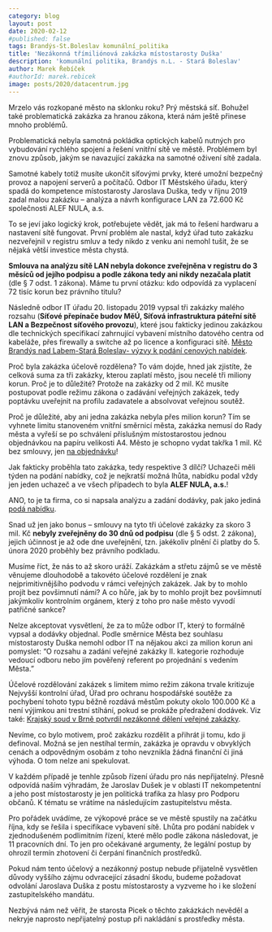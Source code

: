```yaml
---
category: blog
layout: post
date: 2020-02-12
#published: false
tags: Brandýs-St.Boleslav komunální_politika
title: 'Nezákonná třímiliónová zakázka místostarosty Duška'
description: 'komunální politika, Brandýs n.L. - Stará Boleslav'
author: Marek Řebíček
#authorId: marek.rebicek
image: posts/2020/datacentrum.jpg
---
```

Mrzelo vás rozkopané město na sklonku roku? Prý městská síť. Bohužel také problematická zakázka za hranou zákona, která nám ještě přinese mnoho problémů.

Problematická nebyla samotná pokládka optických kabelů nutných pro vybudování rychlého spojení a řešení vnitřní sítě ve městě. Problémem byl znovu způsob, jakým se navazující zakázka na samotné oživení sítě zadala. 

Samotné kabely totiž musíte ukončit síťovými prvky, které umožní bezpečný provoz a napojení serverů a počítačů. Odbor IT Městského úřadu, který spadá do kompetence místostarosty Jaroslava Duška, tedy v říjnu 2019 zadal malou zakázku – analýza a návrh konfigurace LAN za 72.600 Kč společnosti ALEF NULA, a.s.

To se jeví jako logický krok, potřebujete vědět, jak má to řešení hardwaru a nastavení sítě fungovat. První problém ale nastal, když úřad tuto zakázku nezveřejnil v registru smluv a tedy nikdo z venku ani nemohl tušit, že se nějaká větší investice města chystá. 

**Smlouva na analýzu sítě LAN nebyla dokonce zveřejněna v registru do 3 měsíců od jejího podpisu a podle zákona tedy ani nikdy nezačala platit** (dle § 7 odst. 1 zákona).  Máme tu první otázku: kdo odpovídá za vyplacení 72 tisíc korun bez právního titulu?

Následně odbor IT úřadu 20. listopadu 2019 vypsal tři zakázky malého rozsahu (**Síťové přepínače budov MěÚ, Síťová infrastruktura páteřní sítě LAN a Bezpečnost síťového provozu**), které jsou fakticky jedinou zakázkou dle technických specifikací zahrnující vybavení místního datového centra od kabeláže, přes firewally a switche až po licence a konfiguraci sítě. [Město Brandýs nad Labem-Stará Boleslav- výzvy k podání cenových nabídek](https://brandysko.cz/mesto-brandys-nad-labem-stara-boleslav/ds-2273/archiv=0).

Proč byla zakázka účelově rozdělena? To vám dojde, hned jak zjistíte, že celková suma za tři zakázky, kterou zaplatí město, jsou necelé tři miliony korun. Proč je to důležité? Protože na zakázky od 2 mil. Kč musíte postupovat podle režimu zákona o zadávání veřejných zakázek, tedy poptávku uveřejnit na profilu zadavatele a absolvovat veřejnou soutěž.

Proč je důležité, aby ani jedna zakázka nebyla přes milion korun? Tím se vyhnete limitu stanoveném vnitřní směrnicí města, zakázka nemusí do Rady města a vyřeší se po schválení příslušným místostarostou jednou objednávkou na papíru velikosti A4. Město je schopno vydat takřka 1 mil. Kč bez smlouvy, jen [na objednávku](https://smlouvy.gov.cz/smlouva/soubor/15059372/Objednavka.pdf)!

Jak fakticky proběhla tato zakázka, tedy respektive 3 dílčí? Uchazeči měli týden na podání nabídky, což je nejkratší možná lhůta, nabídku podal vždy jen jeden uchazeč a ve všech případech to byla **ALEF NULA, a.s.**! 

ANO, to je ta firma, co si napsala analýzu a zadání dodávky, pak jako jediná [podá nabídku](https://www.hlidacstatu.cz/HledatSmlouvy?Q=icoPlatce%3A00240079+AND+icoPrijemce%3A61858579).

Snad už jen jako bonus – smlouvy na tyto tři účelové zakázky za skoro 3 mil. Kč **nebyly zveřejněny do 30 dnů od podpisu** (dle § 5 odst. 2 zákona), jejich účinnost je až ode dne uveřejnění, tzn. jakékoliv plnění či platby do 5. února 2020 proběhly bez právního podkladu.   

Musíme říct, že nás to až skoro uráží. Zakázkám a střetu zájmů se ve městě  věnujeme dlouhodobě a takovéto účelové rozdělení je znak nejprimitivnějšího podvodu v rámci veřejných zakázek. Jak by to mohlo projít bez povšimnutí námi? A co hůře, jak by to mohlo projít bez povšimnutí jakýmkoliv kontrolním orgánem, který z toho pro naše město vyvodí patřičné sankce?

Nelze akceptovat  vysvětlení, že za to může odbor IT, který to formálně vypsal a dodávky objednal. Podle směrnice Města bez souhlasu místostarosty Duška nemohl odbor IT na nějakou akci za milion korun ani pomyslet: “O rozsahu a zadání veřejné zakázky II. kategorie rozhoduje vedoucí odboru nebo jím pověřený referent po projednání s vedením Města.”

Účelové rozdělování zakázek s limitem mimo režim zákona trvale kritizuje Nejvyšší kontrolní úřad, Úřad pro ochranu hospodářské soutěže za pochybení tohoto typu běžně rozdává městům pokuty okolo 100.000 Kč a není výjimkou ani trestní stíhání, pokud se prokáže předražení dodávek. Viz také: [Krajský soud v Brně potvrdil nezákonné dělení veřejné zakázky](https://ekonomickydenik.cz/krajsky-soud-brne-potvrdil-nezakonne-deleni-verejne-zakazky/).

Nevíme, co bylo motivem, proč zakázku rozdělit a přihrát ji tomu, kdo ji definoval. Možná se jen nestíhal termín, zakázka je opravdu v obvyklých cenách a odpovědným osobám z toho nevznikla žádná finanční či jiná výhoda. O tom nelze ani spekulovat. 

V každém případě je tenhle způsob řízení úřadu  pro nás nepřijatelný. Přesně odpovídá naším výhradám, že Jaroslav Dušek je v oblasti IT nekompetentní a jeho post místostarosty je jen politická trafika za hlasy pro Podporu občanů.  K tématu se vrátíme na následujícím zastupitelstvu města. 

Pro pořádek uvádíme, ze výkopové práce se ve městě spustily na začátku října, kdy se řešila i specifikace vybavení sítě. Lhůta pro podání nabídek v zjednodušeném podlimitním řízení, které mělo podle zákona následovat, je 11 pracovních dní. To jen pro očekávané argumenty, že legální postup by ohrozil termín zhotovení či čerpání finančních prostředků.

Pokud nám tento účelový a nezákonný postup nebude přijatelně vysvětlen důvody vyššího zájmu odvracející zásadní škodu, budeme požadovat odvolání Jaroslava Duška z postu místostarosty a vyzveme ho i ke složení zastupitelského mandátu.

Nezbývá nám než věřit, že starosta Picek o těchto zakázkách nevěděl a nekryje naprosto nepřijatelný postup při nakládání s prostředky města.
